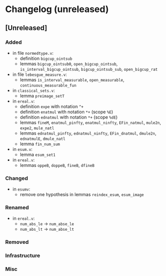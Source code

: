 # Changelog (unreleased)

## [Unreleased]

### Added

- in file `normedtype.v`:
  + definition `bigcup_ointsub`
  + lemmas `bigcup_ointsub0`, `open_bigcup_ointsub`, `is_interval_bigcup_ointsub`,
    `bigcup_ointsub_sub`, `open_bigcup_rat`
- in file `lebesgue_measure.v`:
  + lemmas `is_interval_measurable`, `open_measurable`, `continuous_measurable_fun`
- in `classical_sets.v`:
  + lemma `preimage_setT`
- in `ereal.v`:
  + definition `expe` with notation `^+`
  + definition `enatmul` with notation `*+` (scope `%E`)
  + definition `ednatmul` with notation `*+` (scope `%dE`)
  + lemmas `fineM`, `enatmul_pinfty`, `enatmul_ninfty`, `EFin_natmul`, `mule2n`, `expe2`,
    `mule_natl`
  + lemmas `ednatmul_pinfty`, `ednatmul_ninfty`, `EFin_dnatmul`, `dmule2n`, `ednatmulE`,
    `dmule_natl`
  + lemma `fin_num_sum`
- in `esum.v`:
  + lemma `esum_set1`
- in `ereal.v`:
  + lemmas `oppeB`, `doppeB`, `fineB`, `dfineB`

### Changed

- in `esumv`:
  + remove one hypothesis in lemmas `reindex_esum`, `esum_image`

### Renamed

- in `ereal.v`:
  + `num_abs_le` -> `num_abse_le`
  + `num_abs_lt` -> `num_abse_lt`

### Removed

### Infrastructure

### Misc
